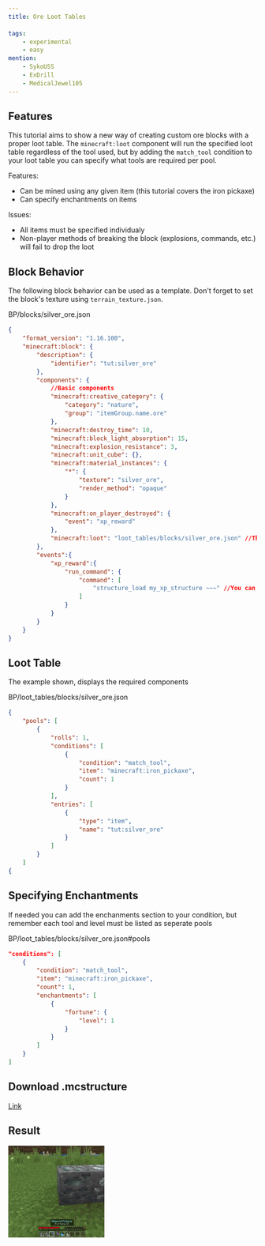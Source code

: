 ```yaml
---
title: Ore Loot Tables

tags:
    - experimental
    - easy
mention:
    - SykoUSS
    - ExDrill
    - MedicalJewel105
---
```


## Features

This tutorial aims to show a new way of creating custom ore blocks with a proper loot table. The `minecraft:loot` component will run the specified loot table regardless of the tool used, but by adding the `match_tool` condition to your loot table you can specify what tools are required per pool.

Features:

-   Can be mined using any given item (this tutorial covers the iron pickaxe)
-   Can specify enchantments on items

Issues:

-   All items must be specified individualy
-   Non-player methods of breaking the block (explosions, commands, etc.) will fail to drop the loot

## Block Behavior

The following block behavior can be used as a template. Don't forget to set the block's texture using `terrain_texture.json`.

<CodeHeader>BP/blocks/silver_ore.json</CodeHeader>

```json
{
	"format_version": "1.16.100",
	"minecraft:block": {
		"description": {
			"identifier": "tut:silver_ore"
		},
		"components": {
			//Basic components
			"minecraft:creative_category": {
				"category": "nature",
				"group": "itemGroup.name.ore"
			},
			"minecraft:destroy_time": 10,
			"minecraft:block_light_absorption": 15,
			"minecraft:explosion_resistance": 3,
			"minecraft:unit_cube": {},
			"minecraft:material_instances": {
				"*": {
					"texture": "silver_ore",
					"render_method": "opaque"
				}
			},
			"minecraft:on_player_destroyed": {
                "event": "xp_reward"
            },
			"minecraft:loot": "loot_tables/blocks/silver_ore.json" //The component will not run the loot if the held tool has silk touch
		},
		"events":{
			"xp_reward":{
				"run_command": {
                    "command": [
                        "structure_load my_xp_structure ~~~" //You can download structure with saved xp orbs lower
                    ]
                }
			}
		}
	}
}
```

## Loot Table

The example shown, displays the required components

<CodeHeader>BP/loot_tables/blocks/silver_ore.json<CodeHeader>

```json
{
	"pools": [
		{
			"rolls": 1,
			"conditions": [
				{
					"condition": "match_tool",
					"item": "minecraft:iron_pickaxe",
					"count": 1
				}
			],
			"entries": [
				{
					"type": "item",
					"name": "tut:silver_ore"
				}
			]
		}
	]
{
```

## Specifying Enchantments

If needed you can add the enchanments section to your condition, but remember each tool and level must be listed as seperate pools

<CodeHeader>BP/loot_tables/blocks/silver_ore.json#pools<CodeHeader>

```json
"conditions": [
	{
		"condition": "match_tool",
		"item": "minecraft:iron_pickaxe",
		"count": 1,
		"enchantments": [
			{
				"fortune": {
					"level": 1
				}
			}
		]
	}
]
```

## Download .mcstructure

[Link](https://wiki.bedrock.dev/assets/packs/tutorials/ore-loot/my_xp_structure.mcstructure)


## Result

![](/assets/images/blocks/ore-loot/result.gif)
